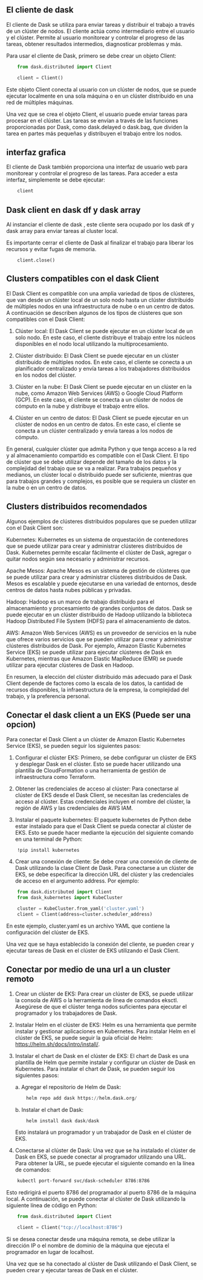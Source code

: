## El cliente de dask

El cliente de Dask se utiliza para enviar tareas y distribuir el trabajo a través de un clúster de nodos. El cliente actúa como intermediario entre el usuario y el clúster. Permite al usuario monitorear y controlar el progreso de las tareas, obtener resultados intermedios, diagnosticar problemas y más.

Para usar el cliente de Dask, primero se debe crear un objeto Client:

```python
    from dask.distributed import Client

    client = Client()
```

Este objeto Client conecta al usuario con un clúster de nodos, que se puede ejecutar localmente en una sola máquina o en un clúster distribuido en una red de múltiples máquinas.

Una vez que se crea el objeto Client, el usuario puede enviar tareas para procesar en el clúster. Las tareas se envían a través de las funciones proporcionadas por Dask, como dask.delayed o dask.bag, que dividen la tarea en partes más pequeñas y distribuyen el trabajo entre los nodos.

## interfaz grafica

El cliente de Dask también proporciona una interfaz de usuario web para monitorear y controlar el progreso de las tareas. Para acceder a esta interfaz, simplemente se debe ejecutar:


```python
    client
```

## Dask client en dask df y dask array

Al instanciar el cliente de dask , este cliente sera ocupado por los dask df y dask  array para enviar tareas al cluster local.

Es importante cerrar el cliente de Dask al finalizar el trabajo para liberar los recursos y evitar fugas de memoria.

```
    client.close()
```

## Clusters compatibles con el dask Client

El Dask Client es compatible con una amplia variedad de tipos de clústeres, que van desde un clúster local de un solo nodo hasta un clúster distribuido de múltiples nodos en una infraestructura de nube o en un centro de datos. A continuación se describen algunos de los tipos de clústeres que son compatibles con el Dask Client:

1. Clúster local: El Dask Client se puede ejecutar en un clúster local de un solo nodo. En este caso, el cliente distribuye el trabajo entre los núcleos disponibles en el nodo local utilizando la multiprocesamiento.

2. Clúster distribuido: El Dask Client se puede ejecutar en un clúster distribuido de múltiples nodos. En este caso, el cliente se conecta a un planificador centralizado y envía tareas a los trabajadores distribuidos en los nodos del clúster.

3. Clúster en la nube: El Dask Client se puede ejecutar en un clúster en la nube, como Amazon Web Services (AWS) o Google Cloud Platform (GCP). En este caso, el cliente se conecta a un clúster de nodos de cómputo en la nube y distribuye el trabajo entre ellos.

4. Clúster en un centro de datos: El Dask Client se puede ejecutar en un clúster de nodos en un centro de datos. En este caso, el cliente se conecta a un clúster centralizado y envía tareas a los nodos de cómputo.

En general, cualquier clúster que admita Python y que tenga acceso a la red y al almacenamiento compartido es compatible con el Dask Client. El tipo de clúster que se debe utilizar depende del tamaño de los datos y la complejidad del trabajo que se va a realizar. Para trabajos pequeños y medianos, un clúster local o distribuido puede ser suficiente, mientras que para trabajos grandes y complejos, es posible que se requiera un clúster en la nube o en un centro de datos.

## Clusters distribuidos recomendados

Algunos ejemplos de clústeres distribuidos populares que se pueden utilizar con el Dask Client son:

Kubernetes: Kubernetes es un sistema de orquestación de contenedores que se puede utilizar para crear y administrar clústeres distribuidos de Dask. Kubernetes permite escalar fácilmente el clúster de Dask, agregar o quitar nodos según sea necesario y administrar recursos.

Apache Mesos: Apache Mesos es un sistema de gestión de clústeres que se puede utilizar para crear y administrar clústeres distribuidos de Dask. Mesos es escalable y puede ejecutarse en una variedad de entornos, desde centros de datos hasta nubes públicas y privadas.

Hadoop: Hadoop es un marco de trabajo distribuido para el almacenamiento y procesamiento de grandes conjuntos de datos. Dask se puede ejecutar en un clúster distribuido de Hadoop utilizando la biblioteca Hadoop Distributed File System (HDFS) para el almacenamiento de datos.

AWS: Amazon Web Services (AWS) es un proveedor de servicios en la nube que ofrece varios servicios que se pueden utilizar para crear y administrar clústeres distribuidos de Dask. Por ejemplo, Amazon Elastic Kubernetes Service (EKS) se puede utilizar para ejecutar clústeres de Dask en Kubernetes, mientras que Amazon Elastic MapReduce (EMR) se puede utilizar para ejecutar clústeres de Dask en Hadoop.

En resumen, la elección del clúster distribuido más adecuado para el Dask Client depende de factores como la escala de los datos, la cantidad de recursos disponibles, la infraestructura de la empresa, la complejidad del trabajo, y la preferencia personal.

## Conectar el dask client a un EKS (Puede ser una opcion)

Para conectar el Dask Client a un clúster de Amazon Elastic Kubernetes Service (EKS), se pueden seguir los siguientes pasos:

1. Configurar el clúster EKS: Primero, se debe configurar un clúster de EKS y desplegar Dask en el clúster. Esto se puede hacer utilizando una plantilla de CloudFormation o una herramienta de gestión de infraestructura como Terraform.

2. Obtener las credenciales de acceso al clúster: Para conectarse al clúster de EKS desde el Dask Client, se necesitan las credenciales de acceso al clúster. Estas credenciales incluyen el nombre del clúster, la región de AWS y las credenciales de AWS IAM.

3. Instalar el paquete kubernetes: El paquete kubernetes de Python debe estar instalado para que el Dask Client se pueda conectar al clúster de EKS. Esto se puede hacer mediante la ejecución del siguiente comando en una terminal de Python:

```bash
    !pip install kubernetes
```

4. Crear una conexión de cliente: Se debe crear una conexión de cliente de Dask utilizando la clase Client de Dask. Para conectarse a un clúster de EKS, se debe especificar la dirección URL del clúster y las credenciales de acceso en el argumento address. Por ejemplo:

```python
    from dask.distributed import Client
    from dask_kubernetes import KubeCluster

    cluster = KubeCluster.from_yaml('cluster.yaml')
    client = Client(address=cluster.scheduler_address)
```

En este ejemplo, cluster.yaml es un archivo YAML que contiene la configuración del clúster de EKS.

Una vez que se haya establecido la conexión del cliente, se pueden crear y ejecutar tareas de Dask en el clúster de EKS utilizando el Dask Client.

## Conectar por medio de una url a un cluster remoto

1. Crear un clúster de EKS: Para crear un clúster de EKS, se puede utilizar la consola de AWS o la herramienta de línea de comandos eksctl. Asegúrese de que el clúster tenga nodos suficientes para ejecutar el programador y los trabajadores de Dask.

2. Instalar Helm en el clúster de EKS: Helm es una herramienta que permite instalar y gestionar aplicaciones en Kubernetes. Para instalar Helm en el clúster de EKS, se puede seguir la guía oficial de Helm: https://helm.sh/docs/intro/install/.

3. Instalar el chart de Dask en el clúster de EKS: El chart de Dask es una plantilla de Helm que permite instalar y configurar un clúster de Dask en Kubernetes. Para instalar el chart de Dask, se pueden seguir los siguientes pasos:

    a. Agregar el repositorio de Helm de Dask:
        
    ```python
        helm repo add dask https://helm.dask.org/
    ```
    b. Instalar el chart de Dask:
    ```python
        helm install dask dask/dask
    ```

    Esto instalará un programador y un trabajador de Dask en el clúster de EKS.
4. Conectarse al clúster de Dask: Una vez que se ha instalado el clúster de Dask en EKS, se puede conectar al programador utilizando una URL. Para obtener la URL, se puede ejecutar el siguiente comando en la línea de comandos:

```bash
    kubectl port-forward svc/dask-scheduler 8786:8786
```

Esto redirigirá el puerto 8786 del programador al puerto 8786 de la máquina local. A continuación, se puede conectar al clúster de Dask utilizando la siguiente línea de código en Python:

```python
    from dask.distributed import Client

    client = Client("tcp://localhost:8786")
```

Si se desea conectar desde una máquina remota, se debe utilizar la dirección IP o el nombre de dominio de la máquina que ejecuta el programador en lugar de localhost.

Una vez que se ha conectado al clúster de Dask utilizando el Dask Client, se pueden crear y ejecutar tareas de Dask en el clúster.




